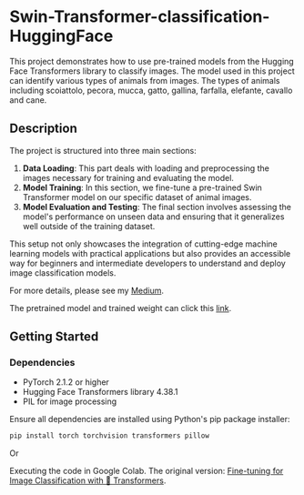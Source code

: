 # Swin-Transformer-classification-HuggingFace

This project demonstrates how to use pre-trained models from the Hugging Face Transformers library to classify images. The model used in this project can identify various types of animals from images.
The types of animals including scoiattolo, pecora, mucca, gatto, gallina, farfalla, elefante, cavallo and cane.

## Description

The project is structured into three main sections:

1. **Data Loading**: This part deals with loading and preprocessing the images necessary for training and evaluating the model.
2. **Model Training**: In this section, we fine-tune a pre-trained Swin Transformer model on our specific dataset of animal images.
3. **Model Evaluation and Testing**: The final section involves assessing the model's performance on unseen data and ensuring that it generalizes well outside of the training dataset.

This setup not only showcases the integration of cutting-edge machine learning models with practical applications but also provides an accessible way for beginners and intermediate developers to understand and deploy image classification models.

For more details, please see my [Medium](https://medium.com/@fearless_fusion_snake_755/%E4%BD%BF%E7%94%A8huggingface-%E5%AF%A6%E4%BD%9C-swin-transformer-87380f6e41bc).

The pretrained model and trained weight can click this [link](https://drive.google.com/drive/u/1/folders/15iXi7MSfoBlTv8j4ZHaMUaHpujGsUiWr).

## Getting Started

### Dependencies

- PyTorch 2.1.2 or higher
- Hugging Face Transformers library 4.38.1
- PIL for image processing

Ensure all dependencies are installed using Python's pip package installer:

```bash
pip install torch torchvision transformers pillow
```

Or

Executing the code in Google Colab. The original version: [Fine-tuning for Image Classification with 🤗 Transformers](https://colab.research.google.com/github/huggingface/notebooks/blob/main/examples/image_classification_albumentations.ipynb).
